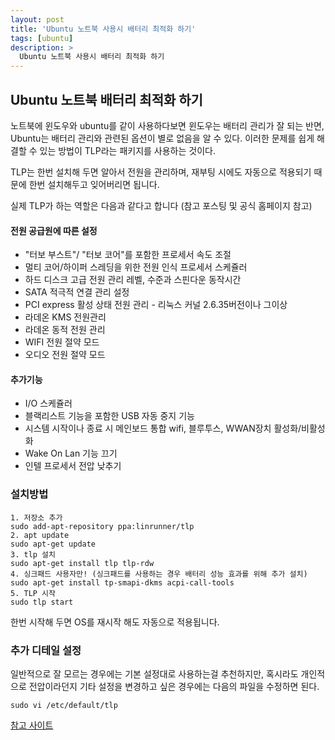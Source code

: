 ```yaml
---
layout: post
title: 'Ubuntu 노트북 사용시 배터리 최적화 하기'
tags: [ubuntu]
description: >
  Ubuntu 노트북 사용시 배터리 최적화 하기
---
```



## Ubuntu 노트북 배터리 최적화 하기

노트북에 윈도우와 ubuntu를 같이 사용하다보면 윈도우는 배터리 관리가 잘 되는 반면, Ubuntu는 배터리 관리와 관련된 옵션이 별로 없음을 알 수 있다. 이러한 문제를 쉽게 해결할 수 있는 방법이 TLP라는 패키지를 사용하는 것이다. 

TLP는 한번 설치해 두면 알아서 전원을 관리하며, 재부팅 시에도 자동으로 적용되기 때문에 한번 설치해두고 잊어버리면 됩니다.

실제 TLP가 하는 역할은 다음과 같다고 합니다 (참고 포스팅 및 공식 홈페이지 참고)

#### 전원 공급원에 따른 설정

* "터보 부스트"/ "터보 코어"를 포함한 프로세서 속도 조절
* 멀티 코어/하이퍼 스레딩을 위한 전원 인식 프로세서 스케쥴러
* 하드 디스크 고급 전원 관리 레벨, 수준과 스핀다운 동작시간
* SATA 적극적 연결 관리 설정
* PCI express 활성 상태 전원 관리 - 리눅스 커널 2.6.35버전이나 그이상
* 라데온 KMS 전원관리
* 라데온 동적 전원 관리
* WIFI 전원 절약 모드
* 오디오 전원 절약 모드

#### 추가기능

* I/O 스케쥴러
* 블랙리스트 기능을 포함한 USB 자동 중지 기능
* 시스템 시작이나 종료 시 메인보드 통합 wifi, 블루투스, WWAN장치 활성화/비활성화
* Wake On Lan 기능 끄기
* 인텔 프로세서 전압 낮추기

### 설치방법

```
1. 저장소 추가
sudo add-apt-repository ppa:linrunner/tlp
2. apt update
sudo apt-get update
3. tlp 설치
sudo apt-get install tlp tlp-rdw
4. 싱크패드 사용자만! (싱크패드를 사용하는 경우 배터리 성능 효과를 위해 추가 설치)
sudo apt-get install tp-smapi-dkms acpi-call-tools
5. TLP 시작
sudo tlp start
```

한번 시작해 두면 OS를 재시작 해도 자동으로 적용됩니다.

### 추가 디테일 설정

일반적으로 잘 모르는 경우에는 기본 설정대로 사용하는걸 추천하지만, 혹시라도 개인적으로 전압이라던지 기타 설정을 변경하고 싶은 경우에는 다음의 파일을 수정하면 된다.

```
sudo vi /etc/default/tlp
```




[참고 사이트](https://sergeswin.com/954)
